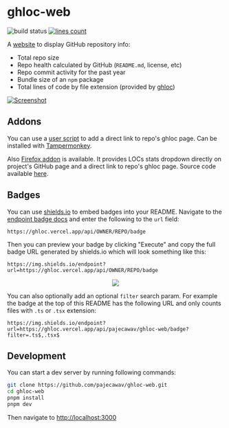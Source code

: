 # ghloc-web

![build status](https://github.com/pajecawav/ghloc-web/actions/workflows/ci.yml/badge.svg)
[![lines count](https://img.shields.io/endpoint?url=https://ghloc.vercel.app/api/pajecawav/ghloc-web/badge?filter=.ts$,.tsx$)](https://ghloc.vercel.app/pajecawav/ghloc-web?filter=.ts$,.tsx$)

A [website](https://ghloc.vercel.app/) to display GitHub repository info:

-   Total repo size
-   Repo health calculated by GitHub (`README.md`, license, etc)
-   Repo commit activity for the past year
-   Bundle size of an `npm` package
-   Total lines of code by file extension (provided by [ghloc](https://github.com/subtle-byte/ghloc))

[![Screenshot](https://user-images.githubusercontent.com/18193831/199794714-a4c7d8c1-17c3-4be9-8de4-dc0fb745ea2d.png)](https://ghloc.vercel.app/facebook/react)

## Addons

You can use a [user script](https://gist.github.com/pajecawav/70ffe72bf4aa0968aa9f97318976138f) to add a direct link to repo's ghloc page. Can be installed with [Tampermonkey](https://www.tampermonkey.net/).

Also [Firefox addon](https://addons.mozilla.org/ru/firefox/addon/github-lines-of-code/) is available. It provides LOCs stats dropdown directly on project's GitHub page and a direct link to repo's ghloc page. Source code available [here](https://github.com/pajecawav/ghloc-extension/).

## Badges

You can use [shields.io](https://shields.io) to embed badges into your README. Navigate to the
[endpoint badge docs](https://shields.io/badges/endpoint-badge) and enter the following to the `url`
field:

```
https://ghloc.vercel.app/api/OWNER/REPO/badge
```

Then you can preview your badge by clicking "Execute" and copy the full badge URL generated by shields.io which will look something like this:

```
https://img.shields.io/endpoint?url=https://ghloc.vercel.app/api/OWNER/REPO/badge
```

<p align="center">
    <img src="https://github.com/pajecawav/ghloc-web/assets/18193831/b5057889-9499-4296-88f3-fe0b40150cbf">
</p>

You can also optionally add an optional `filter` search param. For example the badge at the top of
this README has the following URL and only counts files with `.ts` or `.tsx` extension:

```
https://img.shields.io/endpoint?url=https://ghloc.vercel.app/api/pajecawav/ghloc-web/badge?filter=.ts$,.tsx$
```

## Development

You can start a dev server by running following commands:

```bash
git clone https://github.com/pajecawav/ghloc-web.git
cd ghloc-web
pnpm install
pnpm dev
```

Then navigate to [http://localhost:3000](http://localhost:3000)
